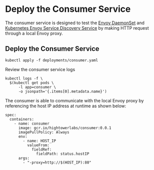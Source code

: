 # Deploy the Consumer Service

The consumer service is designed to test the [Envoy DaemonSet](deploy-envoy-daemonset.md) and [Kubernetes Envoy Service Discovery Service](deploy-kubernetes-envoy-sds.md) by making HTTP request through a local Envoy proxy.

## Deploy the Consumer Service

```
kubectl apply -f deployments/consumer.yaml
```

Review the consumer service logs

```
kubectl logs -f \
  $(kubectl get pods \
      -l app=consumer \
      -o jsonpath='{.items[0].metadata.name}')
```

The consumer is able to communicate with the local Envoy proxy by referencing the host IP address at runtime as shown below:

```
spec:
  containers:
	- name: consumer
	  image: gcr.io/hightowerlabs/consumer:0.0.1
	  imagePullPolicy: Always
	  env:
		- name: HOST_IP
		  valueFrom:
			fieldRef:
			  fieldPath: status.hostIP
	  args:
		- "-proxy=http://$(HOST_IP):80"
```
